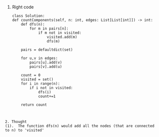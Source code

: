 1. Right code

    ```
    class Solution:
    def countComponents(self, n: int, edges: List[List[int]]) -> int:
        def dfs(n):      
            for m in pairs[n]:
                if m not in visited:
                    visited.add(m)
                    dfs(m)
                    
        pairs = defaultdict(set)
       
        for u,v in edges:
            pairs[u].add(v)
            pairs[v].add(u)

        count = 0
        visited = set()
        for i in range(n):
            if i not in visited:
                dfs(i)
                count+=1

        return count
        
  ```      
        
  2. Thought
  (1).  The function dfs(n) would add all the nodes (that are connected to n) to 'visited'    
            
